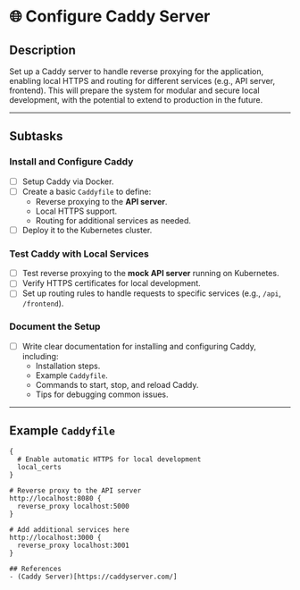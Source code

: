 # 🌐 Configure Caddy Server

## Description
Set up a Caddy server to handle reverse proxying for the application, enabling local HTTPS and routing for different services (e.g., API server, frontend). This will prepare the system for modular and secure local development, with the potential to extend to production in the future.

---

## Subtasks
### **Install and Configure Caddy**
- [ ] Setup Caddy via Docker.
- [ ] Create a basic `Caddyfile` to define:
  - Reverse proxying to the **API server**.
  - Local HTTPS support.
  - Routing for additional services as needed.
- [ ] Deploy it to the Kubernetes cluster.

### **Test Caddy with Local Services**
- [ ] Test reverse proxying to the **mock API server** running on Kubernetes.
- [ ] Verify HTTPS certificates for local development.
- [ ] Set up routing rules to handle requests to specific services (e.g., `/api`, `/frontend`).

### **Document the Setup**
- [ ] Write clear documentation for installing and configuring Caddy, including:
  - Installation steps.
  - Example `Caddyfile`.
  - Commands to start, stop, and reload Caddy.
  - Tips for debugging common issues.

---

## Example `Caddyfile`
```caddyfile
{
  # Enable automatic HTTPS for local development
  local_certs
}

# Reverse proxy to the API server
http://localhost:8080 {
  reverse_proxy localhost:5000
}

# Add additional services here
http://localhost:3000 {
  reverse_proxy localhost:3001
}

## References
- (Caddy Server)[https://caddyserver.com/]